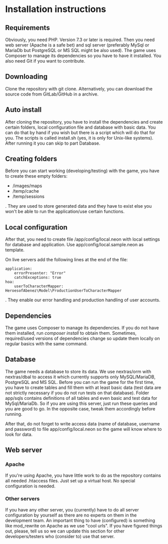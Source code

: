 Installation instructions
=========================

Requirements
------------
Obviously, you need PHP. Version 7.3 or later is required. Then you need web server (Apache is a safe bet) and sql server (preferably MySql or MariaDb but PostgreSQL or MS SQL might be also used).
The game uses Composer to manage its dependencies so you have to have it installed. You also need Git if you want to contribute.

Downloading
-----------

Clone the repository with git clone. Alternatively, you can download the source code from GitLab/GitHub in a archive.

Auto install
------------

After cloning the repository, you have to install the dependencies and create certain folders, local configuration file and database with basic data. You can do that by hand if you wish but there is a script which will do that for you.
The scripts is called install.sh (yes, it is only for Unix-like systems). After running it you can skip to part Database.

Creating folders
----------------

Before you can start working (developing/testing) with the game, you have to create these empty folders:

- /images/maps
- /temp/cache
- /temp/sessions

. They are used to store generated data and they have to exist else you won't be able to run the application/use certain functions.

Local configuration
-------------------

After that, you need to create file /app/config/local.neon with local settings for database and application. Use app/config/local.sample.neon as template.

On live servers add the following lines at the end of the file:
```
application:
    errorPresenter: "Error"
    catchExceptions: true
hoa:
    userToCharacterMapper: HeroesofAbenez\Model\ProductionUserToCharacterMapper
```

. They enable our error handling and production handling of user accounts.

Dependencies
------------

The game uses Composer to manage its dependencies. If you do not have them installed, run *composer install* to obtain them. Sometimes, required/used versions of dependencies change so update them locally on regular basics with the same command.

Database
--------

The game needs a database to store its data. We use nextras/orm with nextras/dbal to access it which currently supports only MySQL/MariaDB, PostgreSQL and MS SQL. Before you can run the game for the first time, you have to create tables and fill them with at least basic data (test data are not strictly necessary if you do not run tests on that database). Folder app/sqls contains definitions of all tables and even basic and test data for MySql/MariaDb. So if you are using this server, just run these queries and you are good to go. In the opposite case, tweak them accordingly before running.

After that, do not forget to write access data (name of database, username and password) to file app/config/local.neon so the game will know where to look for data.

Web server
----------

### Apache
If you're using Apache, you have little work to do as the repository contains all needed .htaccess files. Just set up a virtual host. No special configuration is needed.

### Other servers
If you have any other server, you (currently) have to do all server configuration by yourself as there are no experts on them in the development team. An important thing to have (configured) is something like mod_rewrite on Apache as we use "cool urls". If you have figured things out, please, tell us so we can update this section for other developers/testers who (consider to) use that server.
